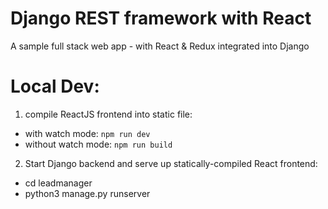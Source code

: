 # Django REST framework with React

A sample full stack web app - with React & Redux integrated into Django


# Local Dev:
1. compile ReactJS frontend into static file: 
  - with watch mode: `npm run dev`
  - without watch mode: `npm run build`

2. Start Django backend and serve up statically-compiled React frontend:
  - cd leadmanager
  - python3 manage.py runserver
